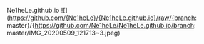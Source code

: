 Ne1heLe.github.io
![](https://github.com/{Ne1heLe}/{Ne1heLe.github.io}/raw/{branch: master}/{https://github.com/Ne1heLe/Ne1heLe.github.io/branch: master/IMG_20200509_121713~3.jpeg)
